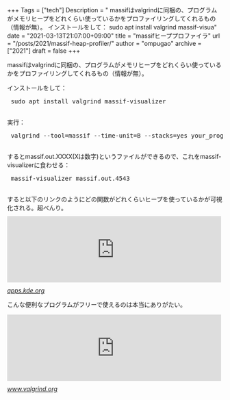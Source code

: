 +++
Tags = ["tech"]
Description = " massifはvalgrindに同梱の、プログラムがメモリヒープをどれくらい使っているかをプロファイリングしてくれるもの（情報が無）。  インストールをして：  sudo apt install valgrind massif-visua"
date = "2021-03-13T21:07:00+09:00"
title = "massifヒーププロファイラ"
url = "/posts/2021/massif-heap-profiler/"
author = "ompugao"
archive = ["2021"]
draft = false
+++

<body>
<p>massifはvalgrindに同梱の、プログラムがメモリヒープをどれくらい使っているかをプロファイリングしてくれるもの（情報が無）。</p>

<p>インストールをして：</p>

<pre class="code lang-sh" data-lang="sh" data-unlink> sudo apt install valgrind massif-visualizer
 </pre>


<p>実行：</p>

<pre class="code lang-sh" data-lang="sh" data-unlink> valgrind --tool=massif --time-unit=B --stacks=yes your_program program_args
 </pre>


<p>するとmassif.out.XXXX(Xは数字)というファイルができるので、これをmassif-visualizerに食わせる：</p>

<pre class="code lang-sh" data-lang="sh" data-unlink> massif-visualizer massif.out.4543
 </pre>


<p>すると以下のリンクのようにどの関数がどれくらいヒープを使っているかが可視化される。超べんり。
<iframe src="https://hatenablog-parts.com/embed?url=https%3A%2F%2Fapps.kde.org%2Fen%2Fmassif-visualizer" title="Massif-Visualizer" class="embed-card embed-webcard" scrolling="no" frameborder="0" style="display: block; width: 100%; height: 155px; max-width: 500px; margin: 10px 0px;"></iframe><cite class="hatena-citation"><a href="https://apps.kde.org/en/massif-visualizer">apps.kde.org</a></cite></p>

<p>こんな便利なプログラムがフリーで使えるのは本当にありがたい。</p>

<p><iframe src="https://hatenablog-parts.com/embed?url=https%3A%2F%2Fwww.valgrind.org%2Fdocs%2Fmanual%2Fms-manual.html" title="Valgrind" class="embed-card embed-webcard" scrolling="no" frameborder="0" style="display: block; width: 100%; height: 155px; max-width: 500px; margin: 10px 0px;"></iframe><cite class="hatena-citation"><a href="https://www.valgrind.org/docs/manual/ms-manual.html">www.valgrind.org</a></cite></p>
</body>
